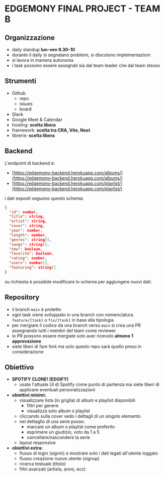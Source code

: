 # EDGEMONY FINAL PROJECT - TEAM B

## Organizzazione

- daily standup **lun-ven 9.30-10**
- durante il daily si segnalano problemi, si discutono implementazioni
- si lavora in maniera autonoma
- i task possono essere assegnati sia dal team leader che dal team stesso

## Strumenti

- Github
  - repo
  - issues
  - board
- Slack
- Google Meet & Calendar
- hosting: **scelta libera**
- framework: **scelta tra CRA, Vite, Next**
- librerie: **scelta libera**

## Backend

L'endpoint di backend è:

- [https://edgemony-backend.herokuapp.com/albums/](https://edgemony-backend.herokuapp.com/albums/)
- [https://edgemony-backend.herokuapp.com/playlist/](https://edgemony-backend.herokuapp.com/playlist/)

i dati esposti seguono questo schema:

```json
{
  "id": number,
  "title": string,
  "artist": string,
  "cover": string,
  "year": number,
  "length": number,
  "genres": string[],
  "songs": string[],
  "new": boolean,
  "favorite": boolean,
  "rating": number,
  "users": number[],
  "featuring": string[]
}
```

su richiesta è possibile modificare lo schema per aggiungere nuovi dati.

## Repository

- il branch `main` è protetto
- ogni task viene sviluppato in una branch con nomenclatura `feature/[task]` o `fix/[task]` in base alla tipologia
- per mergiare il codice da una branch verso `main` si crea una PR assegnando tutti i membri del team come reviewer
- le PR possono essere mergiate solo aver ricevuto **almeno 1 approvazione**
- siete liberi di fare fork ma solo questo repo sarà quello preso in considerazione

## Obiettivo

- **SPOTIFY CLONE! (EDGIFY)**
  - usate l'attuale UI di Spotify come punto di partenza ma siete liberi di applicare eventuali personalizzazioni
- **obiettivi minimi:**
  - visualizzare lista (in griglia) di album e playlist disponibili
    - filtri per genere
    - visualizza solo album o playlist
  - cliccando sulla cover vedo i dettagli di un singolo elemento
  - nel dettaglio di una serie posso:
    - marcare un album o playlist come preferito
    - esprimere un giudizio, voto da 1 a 5
    - cancellare/nascondere la serie
  - layout responsive
- **obiettivi extra:**
  - flusso di login (signin) e mostrare solo i dati legati all'utente loggato
  - flusso creazione nuove utente (signup)
  - ricerca testuale (titolo)
  - filtri avanzati (artista, anno, ecc)

